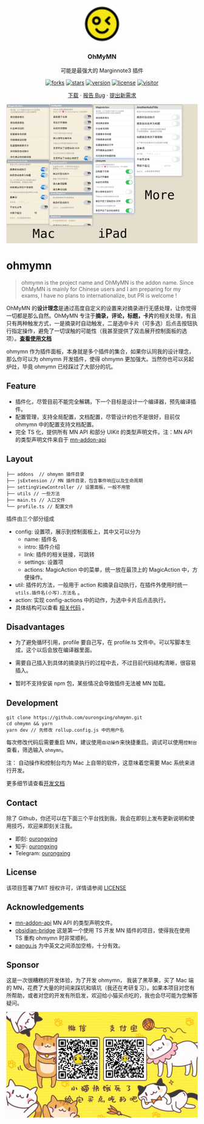 <p align="center">
  <a href="https://github.com/ourongxing/ohmymn">
    <img src="assets/logo.svg" alt="Logo" width="100" height="100">
  </a>
  <h3 align="center">OhMyMN</h3>
  <p align="center">可能是最强大的 Marginnote3 插件</p>
</p>
<p align="center">
  <a href="https://github.com/ourongxing/ohmymn/network/members"><img src="https://img.shields.io/github/forks/ourongxing/ohmymn.svg?style=flat" alt="forks"></a>
  <a href="https://github.com/ourongxing/ohmymn/stargazers"><img src="https://img.shields.io/github/stars/ourongxing/ohmymn.svg?style=flat" alt="stars"></a>
  <a href="https://github.com/ourongxing/ohmymn/blob/main/package.json"><img src="https://img.shields.io/badge/ohmymn-v1.0.4-orange" alt="version"></a>
  <a href="https://github.com/ourongxing/ohmymn/blob/main/LICENSE"><img src="https://img.shields.io/badge/license-MIT-green" alt="license"></a>
  <a href="https://github.com/ourongxing/ohmymn/releases"><img src="https://visitor-badge.vercel.app/page/ohmymn?color=blue" alt="visitor"></a>
</p>
<p align="center">
  <a href="https://github.com/ourongxing/ohmymn/releases">下载</a> ·
  <a href="https://github.com/ourongxing/ohmymn/issues">报告 Bug</a> ·
  <a href="https://github.com/ourongxing/ohmymn/issues">提出新需求</a>
</p>

<img src="assets/p1.png">

# ohmymn

> ohmymn is the project name and OhMyMN is the addon name. Since OhMyMN is mainly for Chinese users and I am preparing for my exams, I have no plans to internationalize, but PR is welcome !

OhMyMN 的**设计理念**是通过高度自定义的设置来对摘录进行无感处理，让你觉得一切都是那么自然。OhMyMN 专注于**摘录，评论，标题，卡片**的相关处理，有且只有两种触发方式，一是摘录时自动触发，二是选中卡片（可多选）后点击按钮执行指定操作，避免了一切误触的可能性（我甚至提供了双击展开控制面板的选项）。[**查看使用文档**](https://busiyi.notion.site/OhMyMN-wiki-74ac16d09d17420391b8ffb0dd8cab01)

ohmymn 作为插件面板，本身就是多个插件的集合，如果你认同我的设计理念，那么你可以为 ohmymn 开发插件，使得 ohmymn 更加强大。当然你也可以另起炉灶，毕竟 ohmymn 已经踩过了大部分的坑。

## Feature

- 插件化，尽管目前不能完全解耦，下一个目标是设计一个编译器，预先编译插件。
- 配置管理，支持全局配置，文档配置，尽管设计的也不是很好，目前仅 ohmymn 中的配置支持文档配置。
- 完全 TS 化，提供所有 MN API 和部分 UIKit 的类型声明文件。注：MN API 的类型声明文件来自于 [mn-addon-api](https://github.com/aidenlx/mn-addon-api)

## Layout

```shell
├── addons  // ohmymn 插件目录
├── jsExtension // MN 插件目录，包含事件响应以及生命周期
├── settingViewController // 设置面板，一般不用管
├── utils // 一些方法
├── main.ts // 入口文件
└── profile.ts // 配置文件
```

插件由三个部分组成

- config: 设置项，展示到控制面板上，其中又可以分为
  - name: 插件名
  - intro: 插件介绍
  - link: 插件的相关链接，可跳转
  - settings: 设置项
  - actions: MagicAction 中的菜单，统一放在最顶上的 MagicAction 中，方便操作。
- util: 插件的方法，一般用于 action 和摘录自动执行，在插件外使用时统一 `utils.插件名(小写).方法名` 。
- action: 实现 config-actions 中的动作，为选中卡片后点击执行。
- 具体结构可以查看 [相关代码](https://github.com/ourongxing/ohmymn/blob/main/src/addons/addon-anotherautotitle.ts) 。

## Disadvantages

- 为了避免循环引用，profile 要自己写，在 profile.ts 文件中。可以写脚本生成，这个以后会放在编译器里面。

- 需要自己插入到具体的摘录执行的过程中去，不过目前代码结构清晰，很容易插入。

- 暂时不支持安装 npm 包，某些情况会导致插件无法被 MN 加载。

## Development

```shell
git clone https://github.com/ourongxing/ohmymn.git
cd ohmymn && yarn
yarn dev // 先修改 rollup.config.js 中的用户名
```

每次修改代码后需要重启 MN，建议使用`自动操作`来快捷重启。调试可以使用`控制台`查看，筛选输入 `ohmymn`。

注： 自动操作和控制台均为 Mac 上自带的软件，这意味着您需要 Mac 系统来进行开发。

更多细节请查看[开发文档](https://busiyi.notion.site/busiyi/OhMyMN-wiki-74ac16d09d17420391b8ffb0dd8cab01#c5a601fcf71a4dda9bb05efdd5a1cf6f)

## Contact

除了 Github，你还可以在下面三个平台找到我，我会在即刻上发布更新说明和使用技巧，欢迎来即刻关注我。

* 即刻: [ourongxing](https://m.okjike.com/users/7f422d5d-d79a-4f45-9880-b89d64d7f37a)
* 知乎: [ourongxing](https://www.zhihu.com/people/ourongxing)
* Telegram: [ourongxing](https://t.me/orongxing)

## License

该项目签署了MIT 授权许可，详情请参阅 [LICENSE](https://github.com/ourongxing/ohmymn/blob/main/LICENSE)

## Acknowledgements

* [mn-addon-api](https://github.com/aidenlx/mn-addon-api)  MN API 的类型声明文件。
* [obsidian-bridge](https://github.com/aidenlx/obsidian-bridge) 这是第一个使用 TS 开发 MN 插件的项目，使得我在使用 TS 重构 ohmymn 时非常顺利。
* [pangu.js](https://github.com/vinta/pangu.js) 为中英文之间添加空格，十分有效。

## Sponsor

这是一次很糟糕的开发体验，为了开发 ohmymn， 我装了黑苹果，买了 Mac 端的 MN，花费了大量的时间来踩坑和填坑（我还在考研复习）。如果本项目对您有所帮助，或者对您的开发有所启发，欢迎给小猫买点吃的，我也会尽可能为您解答疑问。

![donate](assets/donate.gif)